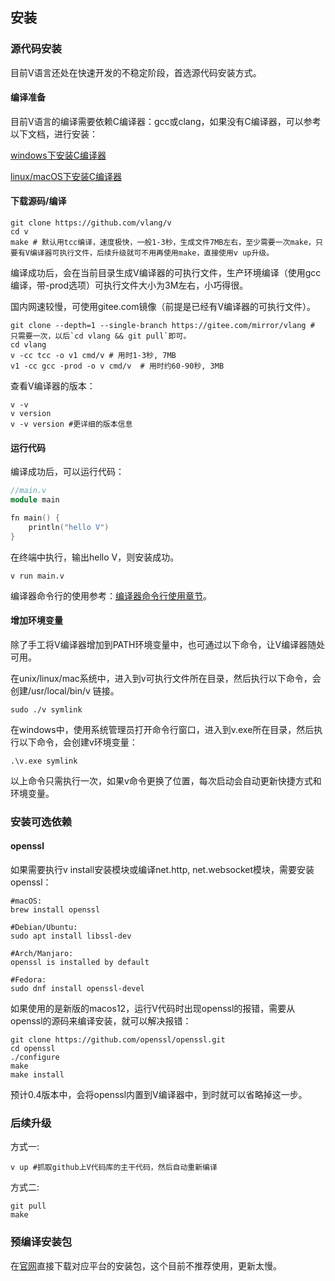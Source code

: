 ## 安装

### 源代码安装

目前V语言还处在快速开发的不稳定阶段，首选源代码安装方式。

#### 编译准备

目前V语言的编译需要依赖C编译器：gcc或clang，如果没有C编译器，可以参考以下文档，进行安装：

[windows下安装C编译器](https://github.com/vlang/v/wiki/Installing-a-C-compiler-on-Windows)

[linux/macOS下安装C编译器](https://github.com/vlang/v/wiki/Installing-a-C-compiler-on-Linux-and-macOS)

#### 下载源码/编译

```shell
git clone https://github.com/vlang/v
cd v	
make # 默认用tcc编译，速度极快，一般1-3秒，生成文件7MB左右，至少需要一次make，只要有V编译器可执行文件，后续升级就可不用再使用make，直接使用v up升级。
```

编译成功后，会在当前目录生成V编译器的可执行文件，生产环境编译（使用gcc编译，带-prod选项）可执行文件大小为3M左右，小巧得很。

国内网速较慢，可使用gitee.com镜像（前提是已经有V编译器的可执行文件）。
```shell
git clone --depth=1 --single-branch https://gitee.com/mirror/vlang # 只需要一次，以后`cd vlang && git pull`即可。
cd vlang
v -cc tcc -o v1 cmd/v # 用时1-3秒, 7MB
v1 -cc gcc -prod -o v cmd/v  # 用时约60-90秒, 3MB 
```

查看V编译器的版本：

```shell
v -v
v version
v -v version #更详细的版本信息
```

#### 运行代码

编译成功后，可以运行代码：

```v
//main.v
module main

fn main() {
	println("hello V")
}
```

在终端中执行，输出hello V，则安装成功。

```shell
v run main.v
```

编译器命令行的使用参考：[编译器命令行使用章节](toolchain.md)。

#### 增加环境变量

除了手工将V编译器增加到PATH环境变量中，也可通过以下命令，让V编译器随处可用。

在unix/linux/mac系统中，进入到v可执行文件所在目录，然后执行以下命令，会创建/usr/local/bin/v 链接。

```shell
sudo ./v symlink
```

在windows中，使用系统管理员打开命令行窗口，进入到v.exe所在目录，然后执行以下命令，会创建v环境变量：

```
.\v.exe symlink
```

以上命令只需执行一次，如果v命令更换了位置，每次启动会自动更新快捷方式和环境变量。

### 安装可选依赖

#### openssl

如果需要执行v install安装模块或编译net.http, net.websocket模块，需要安装openssl：

```shell
#macOS:
brew install openssl

#Debian/Ubuntu:
sudo apt install libssl-dev

#Arch/Manjaro:
openssl is installed by default

#Fedora:
sudo dnf install openssl-devel
```

如果使用的是新版的macos12，运行V代码时出现openssl的报错，需要从openssl的源码来编译安装，就可以解决报错：

```shell
git clone https://github.com/openssl/openssl.git
cd openssl
./configure
make
make install
```

预计0.4版本中，会将openssl内置到V编译器中，到时就可以省略掉这一步。

### 后续升级

方式一:

  ```shell
v up #抓取github上V代码库的主干代码，然后自动重新编译
  ```

方式二:

  ```shell
git pull
make
  ```

### 预编译安装包

在[官网](https://vlang.io/)直接下载对应平台的安装包，这个目前不推荐使用，更新太慢。

